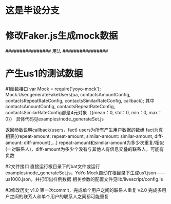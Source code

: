 # 这是毕设分支
# 修改Faker.js生成mock数据

################ 用法 ################
# 产生us1的测试数据

#1函数接口
var Mock = require('yoyo-mock');
Mock.User.generateFakeUsers(ua, contactsAmountConfig, contactsRepeatRateConfig, contactsSimilarRateConfig, callback);
其中contactsAmountConfig, contactsRepeatRateConfig, contactsSimilarRateConfig都是4元对象（{mean：0, std：0, min：0, max：0}）
具体代码见examples/node_generateSet.js

返回参数说明callback(users，fact)
	users为所有产生用户数据的数组
	fact为真相表[{repeat-amount: repeat-amount, similar-amount: similar-amount, diff-amount: diff-amount},...]
	repeat-amount和similar-amount为多少次重复/相似(一对联系人)，diff-amount为多少个没有与其他人有信息交叠的联系人，可能有负数

#2文件接口
直接运行根目录下的bat文件或运行examples/node_generateSet.js，YoYo Mock自动在根目录下生成us1.json——us1000.json，并打印出样例数据
相关参数的配置文件见lib/livescript/config.ls

#3修改历史
v1.0 第一次commit，完成单个用户之间的联系人重复
v2.0 完成多用户之间的联系人和单个用户的联系人之间都可能重复
